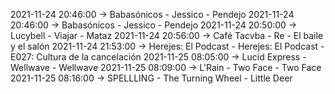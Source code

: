 2021-11-24 20:46:00 -> Babasónicos - Jessico - Pendejo
2021-11-24 20:46:00 -> Babasónicos - Jessico - Pendejo
2021-11-24 20:50:00 -> Lucybell - Viajar - Mataz
2021-11-24 20:56:00 -> Café Tacvba - Re - El baile y el salón
2021-11-24 21:53:00 -> Herejes: El Podcast - Herejes: El Podcast - E027: Cultura de la cancelación
2021-11-25 08:05:00 -> Lucid Express - Wellwave - Wellwave
2021-11-25 08:09:00 -> L'Rain - Two Face - Two Face
2021-11-25 08:16:00 -> SPELLLING - The Turning Wheel - Little Deer
